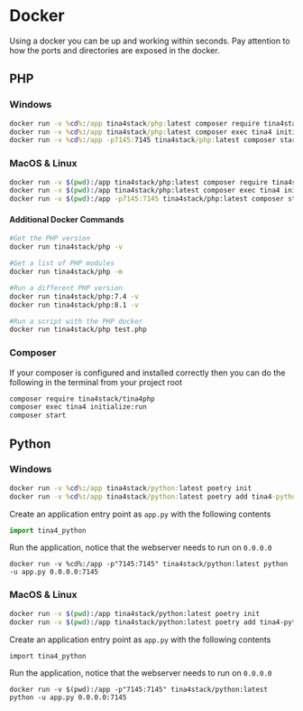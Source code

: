 # Docker

Using a docker you can be up and working within seconds. Pay attention to how the ports and directories are exposed in the docker.

## PHP
### Windows

```cmd
docker run -v %cd%:/app tina4stack/php:latest composer require tina4stack/tina4php
docker run -v %cd%:/app tina4stack/php:latest composer exec tina4 initialize:run
docker run -v %cd%:/app -p7145:7145 tina4stack/php:latest composer start
```

### MacOS & Linux

```bash
docker run -v $(pwd):/app tina4stack/php:latest composer require tina4stack/tina4php
docker run -v $(pwd):/app tina4stack/php:latest composer exec tina4 initialize:run
docker run -v $(pwd):/app -p7145:7145 tina4stack/php:latest composer start
```
#### Additional Docker Commands

```bash
#Get the PHP version
docker run tina4stack/php -v

#Get a list of PHP modules
docker run tina4stack/php -m

#Run a different PHP version
docker run tina4stack/php:7.4 -v
docker run tina4stack/php:8.1 -v

#Run a script with the PHP docker
docker run tina4stack/php test.php
```

### Composer

If your composer is configured and installed correctly then you can do the following in the terminal from your project root

```bash
composer require tina4stack/tina4php
composer exec tina4 initialize:run
composer start
```

## Python

### Windows
```cmd
docker run -v %cd%:/app tina4stack/python:latest poetry init
docker run -v %cd%:/app tina4stack/python:latest poetry add tina4-python
```
Create an application entry point as `app.py` with the following contents
```app.py
import tina4_python
```
Run the application, notice that the webserver needs to run on `0.0.0.0`
```
docker run -v %cd%:/app -p"7145:7145" tina4stack/python:latest python -u app.py 0.0.0.0:7145
```

### MacOS & Linux
```bash
docker run -v $(pwd):/app tina4stack/python:latest poetry init
docker run -v $(pwd):/app tina4stack/python:latest poetry add tina4-python
```
Create an application entry point as `app.py` with the following contents
```bash title="app.py"
import tina4_python
```
Run the application, notice that the webserver needs to run on `0.0.0.0`
```
docker run -v $(pwd):/app -p"7145:7145" tina4stack/python:latest python -u app.py 0.0.0.0:7145
```

